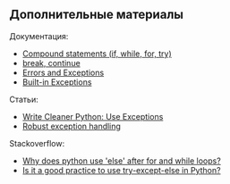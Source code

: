 ## Дополнительные материалы

Документация:

* [Compound statements (if, while, for, try)](https://docs.python.org/3/reference/compound_stmts.html)
* [break, continue](https://docs.python.org/3/tutorial/controlflow.html#break-and-continue-statements-and-else-clauses-on-loops)
* [Errors and Exceptions](https://docs.python.org/3.6/tutorial/errors.html)
* [Built-in Exceptions](https://docs.python.org/3.6/library/exceptions.html)

Статьи:

* [Write Cleaner Python: Use Exceptions](https://jeffknupp.com/blog/2013/02/06/write-cleaner-python-use-exceptions/)
* [Robust exception handling](http://eli.thegreenplace.net/2008/08/21/robust-exception-handling/)

Stackoverflow:

* [Why does python use 'else' after for and while loops?](https://stackoverflow.com/questions/9979970/why-does-python-use-else-after-for-and-while-loops)
* [Is it a good practice to use try-except-else in Python?](https://stackoverflow.com/questions/16138232/is-it-a-good-practice-to-use-try-except-else-in-python)

